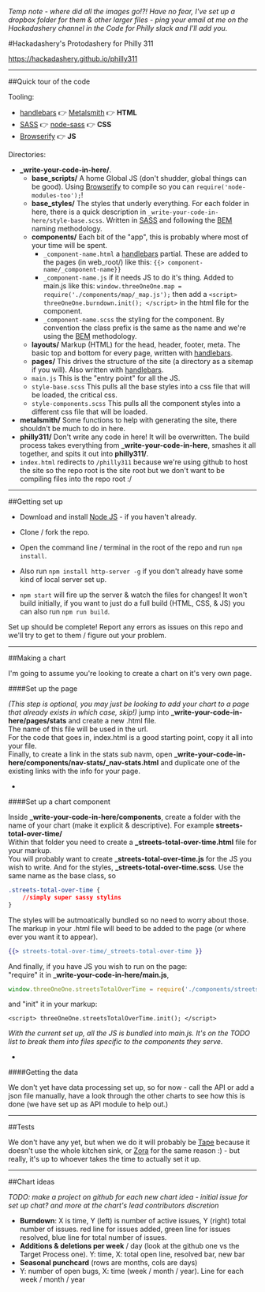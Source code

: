 *Temp note - where did all the images go!?! Have no fear, I've set up a dropbox folder for them & other larger files - ping your email at me on the Hackadashery channel in the Code for Philly slack and I'll add you.*

#Hackadashery's Protodashery for Philly 311

https://hackadashery.github.io/philly311

---

##Quick tour of the code

Tooling:

 - [handlebars](http://handlebarsjs.com/) :point_right: [Metalsmith](http://www.metalsmith.io/) :point_right: **HTML**
 - [SASS](http://sass-lang.com/) :point_right: [node-sass](https://github.com/sass/node-sass) :point_right: **CSS**
 - [Browserify](http://browserify.org/) :point_right: **JS**

Directories:

 - **_write-your-code-in-here/**.  
    - **base_scripts/** A home Global JS (don't shudder, global things can be good). Using [Browserify](http://browserify.org/) to compile so you can `require('node-modules-too');`!
    - **base_styles/** The styles that underly everything. For each folder in here, there is a quick description in `_write-your-code-in-here/style-base.scss`. Written in [SASS](http://sass-lang.com/) and following the [BEM](https://css-tricks.com/bem-101/) naming methodology.
    - **components/** Each bit of the "app", this is probably where most of your time will be spent.
        - `_component-name.html` a [handlebars](http://handlebarsjs.com/) partial. These are added to the pages (in web_root/) like this: `{{> component-name/_component-name}}`
        - `_component-name.js` if it needs JS to do it's thing. Added to main.js like this: `window.threeOneOne.map = require('./components/map/_map.js');` then add a `<script> threeOneOne.burndown.init(); </script>` in the html file for the component.
        - `_component-name.scss` the styling for the component. By convention the class prefix is the same as the name and we're using the [BEM](https://css-tricks.com/bem-101/) methodology.
    - **layouts/** Markup (HTML) for the head, header, footer, meta. The basic top and bottom for every page, written with [handlebars](http://handlebarsjs.com/).
    - **pages/** This drives the structure of the site (a directory as a sitemap if you will). Also written with [handlebars](http://handlebarsjs.com/).
    - `main.js` This is the "entry point" for all the JS.
    - `style-base.scss` This pulls all the base styles into a css file that will be loaded, the critical css.
    - `style-components.scss` This pulls all the component styles into a different css file that will be loaded.
 - **metalsmith/** Some functions to help with generating the site, there shouldn't be much to do in here.
 - **philly311/** Don't write any code in here! It will be overwritten. The build process takes everything from **_write-your-code-in-here**, smashes it all together, and spits it out into **philly311/**.
 - `index.html` redirects to `/philly311` because we're using github to host the site so the repo root is the site root but we don't want to be compiling files into the repo root :/


---

##Getting set up

 - Download and install [Node JS](https://nodejs.org) - if you haven't already.
 - Clone / fork the repo.
 - Open the command line / terminal in the root of the repo and run `npm install`.
 - Also run `npm install http-server -g` if you don't already have some kind of local server set up.

 - `npm start` will fire up the server & watch the files for changes! It won't build initially, if you want to just do a full build (HTML, CSS, & JS) you can also run `npm run build`.

Set up should be complete! Report any errors as issues on this repo and we'll try to get to them / figure out your problem.

---

##Making a chart

I'm going to assume you're looking to create a chart on it's very own page.   


####Set up the page

*(This step is optional, you may just be looking to add your chart to a page that already exists in which case, skip!)*
jump into **_write-your-code-in-here/pages/stats** and create a new .html file.   
The name of this file will be used in the url.   
For the code that goes in, index.html is a good starting point, copy it all into your file.   
Finally, to create a link in the stats sub navm, open **_write-your-code-in-here/components/nav-stats/_nav-stats.html** and duplicate one of the existing links with the info for your page.

-

####Set up a chart component

Inside **_write-your-code-in-here/components**, create a folder with the name of your chart (make it explicit & descriptive). For example **streets-total-over-time/**   
Within that folder you need to create a **_streets-total-over-time.html** file for your markup.   
You will probably want to create **_streets-total-over-time.js** for the JS you wish to write. 
And for the styles, **_streets-total-over-time.scss**. Use the same name as the base class, so 

```css
.streets-total-over-time { 
    //simply super sassy stylins 
}
```

The styles will be autmoatically bundled so no need to worry about those.   
The markup in your .html file will beed to be added to the page (or where ever you want it to appear). 

```handlebars
{{> streets-total-over-time/_streets-total-over-time }}
```

And finally, if you have JS you wish to run on the page:   
"require" it in **_write-your-code-in-here/main.js**, 

```javascript
window.threeOneOne.streetsTotalOverTime = require('./components/streets-total-over-time/_streets-total-over-time.js');
```   

and "init" it in your markup: 

```
<script> threeOneOne.streetsTotalOverTime.init(); </script>
```

*With the current set up, all the JS is bundled into main.js. It's on the TODO list to break them into files specific to the components they serve.*

-

####Getting the data

We don't yet have data processing set up, so for now - call the API or add a json file manually, have a look through the other charts to see how this is done (we have set up as API module to help out.)

---

##Tests

We don't have any yet, but when we do it will probably be [Tape](https://github.com/substack/tape) because it doesn't use the whole kitchen sink, or [Zora](https://github.com/lorenzofox3/zora) for the same reason :) - but really, it's up to whoever takes the time to actually set it up.

---

##Chart ideas

*TODO: make a project on github for each new chart idea - initial issue for set up chat? and more at the chart's lead contributors discretion*

 - **Burndown**: X is time, Y (left) is number of active issues, Y (right) total number of issues. red line for issues added, green line for issues resolved, blue line for total number of issues.
 - **Additions & deletions per week** / day (look at the github one vs the Target Process one). Y: time, X: total open line, resolved bar, new bar
 - **Seasonal punchcard** (rows are months, cols are days)
 - Y: number of open bugs, X: time (week / month / year). Line for each week / month / year

